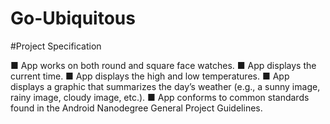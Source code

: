 # Go-Ubiquitous

#Project Specification

■ App works on both round and square face watches.
■ App displays the current time.
■ App displays the high and low temperatures.
■ App displays a graphic that summarizes the day’s weather (e.g., a sunny image, rainy image, cloudy image, etc.).
■ App conforms to common standards found in the Android Nanodegree General Project Guidelines.
